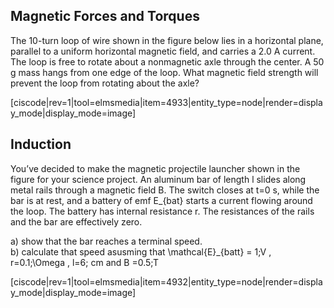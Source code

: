 ## Magnetic Forces and Torques

The 10-turn loop of wire shown in the figure below lies in a horizontal plane, parallel to a uniform horizontal magnetic field, and carries a 2.0 A current. The loop is free to rotate about a nonmagnetic axle through the center. A 50 g mass hangs from one edge of the loop. What magnetic field strength will prevent the loop from rotating about the axle?

[ciscode|rev=1|tool=elmsmedia|item=4933|entity_type=node|render=display_mode|display_mode=image]



## Induction


You’ve decided to make the magnetic projectile launcher shown in the figure for your science project. An aluminum bar of length l slides along metal rails through a magnetic field B. The switch closes at t=0 s, while the bar is at rest, and a battery of emf <lrn-math>E_{bat} </lrn-math> starts a current flowing around the loop. The battery has internal resistance r. The resistances of the rails and the bar are effectively zero.

a) show that the bar reaches a terminal speed.  
b) calculate that speed asusming that <lrn-math>\mathcal{E}_{batt} = 1\;V </lrn-math>, <lrn-math>r=0.1\;\Omega </lrn-math>, <lrn-math>l=6\; cm </lrn-math> and <lrn-math>B =0.5\;T </lrn-math>
 

[ciscode|rev=1|tool=elmsmedia|item=4932|entity_type=node|render=display_mode|display_mode=image]